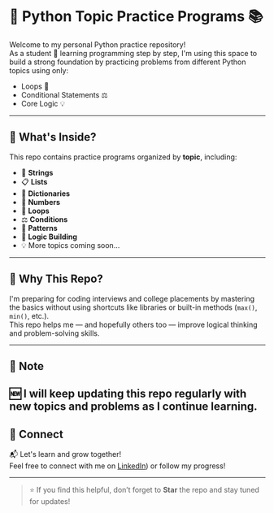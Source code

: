 # 🐍 Python Topic Practice Programs 📚

Welcome to my personal Python practice repository!  
As a student 💼 learning programming step by step, I'm using this space to build a strong foundation by practicing problems from different Python topics using only:

- Loops 🔁  
- Conditional Statements ⚖️  
- Core Logic 💡  

---

## 🚀 What's Inside?

This repo contains practice programs organized by **topic**, including:

- 🧵 **Strings**
- 📋 **Lists**
- 📖 **Dictionaries**
- 🔢 **Numbers**
- 🔁 **Loops**
- ⚖️ **Conditions**
- 🎨 **Patterns**
- 🧠 **Logic Building**
- 💡 More topics coming soon...

---

## 🌱 Why This Repo?

I'm preparing for coding interviews and college placements by mastering the basics without using shortcuts like libraries or built-in methods (`max()`, `min()`, etc.).  
This repo helps me — and hopefully others too — improve logical thinking and problem-solving skills.

---

## 📌 Note  
🆕 I will keep updating this repo regularly with **new topics and problems** as I continue learning.
---

## 🔗 Connect

📬 Let's learn and grow together!  
Feel free to connect with me on [LinkedIn](https://www.linkedin.com/in/jami-tharun/)) or follow my progress!

---

> ⭐ If you find this helpful, don’t forget to **Star** the repo and stay tuned for updates!
